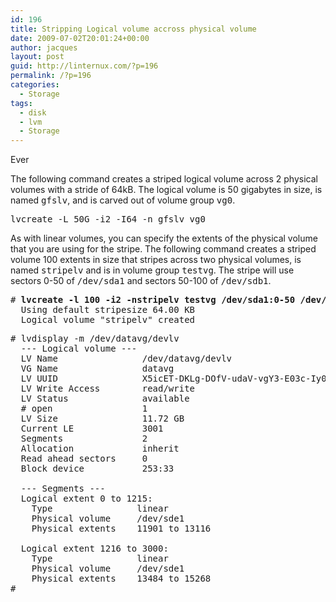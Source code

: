 ```yaml
---
id: 196
title: Stripping Logical volume accross physical volume
date: 2009-07-02T20:01:24+00:00
author: jacques
layout: post
guid: http://linternux.com/?p=196
permalink: /?p=196
categories:
  - Storage
tags:
  - disk
  - lvm
  - Storage
---
```

Ever

The following command creates a striped logical volume across 2 physical volumes with a stride of 64kB. The logical volume is 50 gigabytes in size, is named <tt class="literal">gfslv</tt>, and is carved out of volume group <tt class="literal">vg0</tt>.

<pre class="screen">lvcreate -L 50G -i2 -I64 -n gfslv vg0</pre>

As with linear volumes, you can specify the extents of the physical volume that you are using for the stripe. The following command creates a striped volume 100 extents in size that stripes across two physical volumes, is named <tt class="literal">stripelv</tt> and is in volume group <tt class="literal">testvg</tt>. The stripe will use sectors 0-50 of <tt class="literal">/dev/sda1</tt> and sectors 50-100 of <tt class="literal">/dev/sdb1</tt>.

<pre class="screen"># <strong class="userinput"><tt>lvcreate -l 100 -i2 -nstripelv testvg /dev/sda1:0-50 /dev/sdb1:50-100</tt></strong>
  Using default stripesize 64.00 KB
  Logical volume "stripelv" created</pre>

<pre># lvdisplay -m /dev/datavg/devlv
  --- Logical volume ---
  LV Name                /dev/datavg/devlv
  VG Name                datavg
  LV UUID                X5icET-DKLg-DOfV-udaV-vgY3-E03c-Iy0z5s
  LV Write Access        read/write
  LV Status              available
  # open                 1
  LV Size                11.72 GB
  Current LE             3001
  Segments               2
  Allocation             inherit
  Read ahead sectors     0
  Block device           253:33

  --- Segments ---
  Logical extent 0 to 1215:
    Type                linear
    Physical volume     /dev/sde1
    Physical extents    11901 to 13116

  Logical extent 1216 to 3000:
    Type                linear
    Physical volume     /dev/sde1
    Physical extents    13484 to 15268
#</pre>